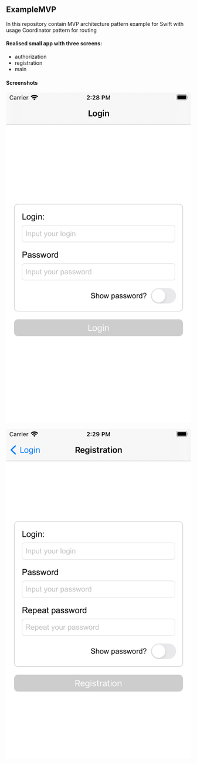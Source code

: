## ExampleMVP

In this repository contain MVP architecture pattern example for Swift with usage Coordinator pattern for routing

#### Realised small app with three screens:

- authorization
- registration
- main

#### Screenshots
![Screenshot](https://github.com/EgorErmin/ExampleMVP/blob/main/images/Simulator%20Screen%20Shot%20-%20iPhone%20SE%20(2nd%20generation)%20-%202021-03-03%20at%2014.28.40.png?raw=true)

![Screenshot](https://github.com/EgorErmin/ExampleMVP/blob/main/images/Simulator%20Screen%20Shot%20-%20iPhone%20SE%20(2nd%20generation)%20-%202021-03-03%20at%2014.29.00.png?raw=true)
